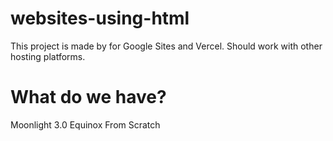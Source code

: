 # websites-using-html
This project is made by for Google Sites and Vercel. Should work with other hosting platforms.
<h1>What do we have?</h1>
<p>
  Moonlight 3.0
  Equinox From Scratch
</p>
